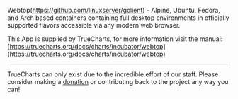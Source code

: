 Webtop(https://github.com/linuxserver/gclient) - Alpine, Ubuntu, Fedora, and Arch based containers containing full desktop environments in officially supported flavors accessible via any modern web browser.

This App is supplied by TrueCharts, for more information visit the manual: [https://truecharts.org/docs/charts/incubator/webtop](https://truecharts.org/docs/charts/incubator/webtop)

---

TrueCharts can only exist due to the incredible effort of our staff.
Please consider making a [donation](https://truecharts.org/docs/about/sponsor) or contributing back to the project any way you can!
